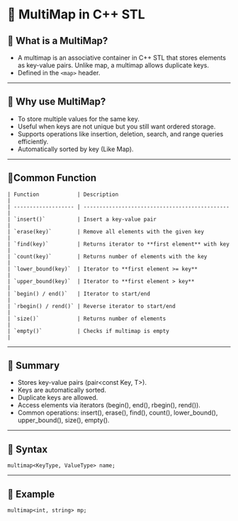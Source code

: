 # 📘 MultiMap in C++ STL

## 🔹 What is a MultiMap?
- A multimap is an associative container in C++ STL that stores elements as key-value pairs.
Unlike map, a multimap allows duplicate keys.
- Defined in the `<map>` header.

---

## 🔹 Why use MultiMap?
- To store multiple values for the same key.
- Useful when keys are not unique but you still want ordered storage.
- Supports operations like insertion, deletion, search, and range queries efficiently.
- Automatically sorted by key (Like Map).

---
## 🔹Common Function
```
| Function            | Description                                    |
| ------------------- | ---------------------------------------------- |
| `insert()`          | Insert a key-value pair                        |
| `erase(key)`        | Remove all elements with the given key         |
| `find(key)`         | Returns iterator to **first element** with key |
| `count(key)`        | Returns number of elements with the key        |
| `lower_bound(key)`  | Iterator to **first element >= key**           |
| `upper_bound(key)`  | Iterator to **first element > key**            |
| `begin() / end()`   | Iterator to start/end                          |
| `rbegin() / rend()` | Reverse iterator to start/end                  |
| `size()`            | Returns number of elements                     |
| `empty()`           | Checks if multimap is empty                    |

```
---
## 🔹 Summary
- Stores key-value pairs (pair<const Key, T>).
- Keys are automatically sorted.
- Duplicate keys are allowed.
- Access elements via iterators (begin(), end(), rbegin(), rend()).
- Common operations: insert(), erase(), find(), count(), lower_bound(), upper_bound(), size(), empty().

---

## 🔹 Syntax
```
multimap<KeyType, ValueType> name;

```
---
## 🔹 Example
```
multimap<int, string> mp;
```
